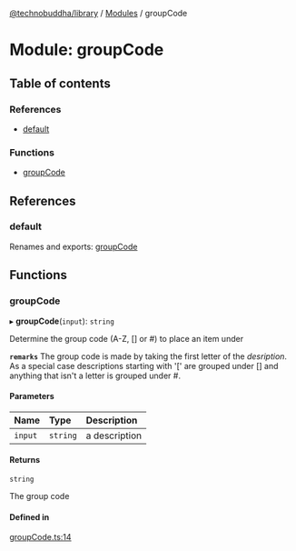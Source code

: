 [@technobuddha/library](../../README.md) / [Modules](../Modules.md) / groupCode

# Module: groupCode

## Table of contents

### References

- [default](groupCode.md#default)

### Functions

- [groupCode](groupCode.md#groupcode)

## References

### default

Renames and exports: [groupCode](groupCode.md#groupcode)

## Functions

### groupCode

▸ **groupCode**(`input`): `string`

Determine the group code (A-Z, [] or #) to place an item under

**`remarks`** The group code is made by taking the first letter of the *desription*.  As a special
case descriptions starting with '[' are grouped under [] and anything that isn't a letter is grouped
under #.

#### Parameters

| Name | Type | Description |
| :------ | :------ | :------ |
| `input` | `string` | a description |

#### Returns

`string`

The group code

#### Defined in

[groupCode.ts:14](../../src/groupCode.ts#L14)
